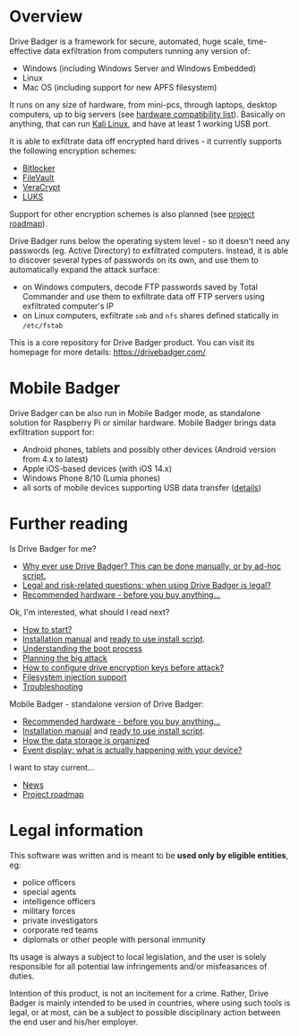 # Overview

Drive Badger is a framework for secure, automated, huge scale, time-effective data exfiltration from computers running any version of:

- Windows (including Windows Server and Windows Embedded)
- Linux
- Mac OS (including support for new APFS filesystem)

It runs on any size of hardware, from mini-pcs, through laptops, desktop computers, up to big servers (see [hardware compatibility list](https://github.com/drivebadger/drivebadger/wiki/Hardware-compatibility-list)). Basically on anything, that can run [Kali Linux](https://github.com/drivebadger/drivebadger/wiki/Kali-Linux), and have at least 1 working USB port.

It is able to exfiltrate data off encrypted hard drives - it currently supports the following encryption schemes:

- [Bitlocker](https://github.com/drivebadger/drivebadger/wiki/Encryption-support-(Bitlocker))
- [FileVault](https://github.com/drivebadger/drivebadger/wiki/Encryption-support-(FileVault))
- [VeraCrypt](https://github.com/drivebadger/drivebadger/wiki/Encryption-support-(VeraCrypt))
- [LUKS](https://github.com/drivebadger/drivebadger/wiki/Encryption-support-(LUKS))

Support for other encryption schemes is also planned (see [project roadmap](https://github.com/drivebadger/project/wiki/Roadmap)).

Drive Badger runs below the operating system level - so it doesn't need any passwords (eg. Active Directory) to exfiltrated computers. Instead, it is able to discover several types of passwords on its own,
and use them to automatically expand the attack surface:

- on Windows computers, decode FTP passwords saved by Total Commander and use them to exfiltrate data off FTP servers using exfiltrated computer's IP
- on Linux computers, exfiltrate `smb` and `nfs` shares defined statically in `/etc/fstab`

This is a core repository for Drive Badger product. You can visit its homepage for more details: https://drivebadger.com/


# Mobile Badger

Drive Badger can be also run in Mobile Badger mode, as standalone solution for Raspberry Pi or similar hardware. Mobile Badger brings data exfiltration support for:

- Android phones, tablets and possibly other devices (Android version from 4.x to latest)
- Apple iOS-based devices (with iOS 14.x)
- Windows Phone 8/10 (Lumia phones)
- all sorts of mobile devices supporting USB data transfer ([details](https://github.com/drivebadger/mobilebadger/wiki))


# Further reading

Is Drive Badger for me?

- [Why ever use Drive Badger? This can be done manually, or by ad-hoc script.](https://github.com/drivebadger/drivebadger/wiki/Frequently-Asked-Questions-(beginner))
- [Legal and risk-related questions: when using Drive Badger is legal?](https://github.com/drivebadger/project/wiki/Legal-questions)
- [Recommended hardware - before you buy anything...](https://github.com/drivebadger/drivebadger/wiki/Recommended-hardware)

Ok, I'm interested, what should I read next?

- [How to start?](https://github.com/drivebadger/drivebadger/wiki/How-to-start%3F)
- [Installation manual](https://github.com/drivebadger/drivebadger/wiki/Installing) and [ready to use install script](https://github.com/drivebadger/drivebadger/wiki/Install-script).
- [Understanding the boot process](https://github.com/drivebadger/drivebadger/wiki/Understanding-the-boot-process)
- [Planning the big attack](https://github.com/drivebadger/fieldmanual/wiki/Planning-the-big-attack)
- [How to configure drive encryption keys before attack?](https://github.com/drivebadger/fieldmanual/wiki/Configuring-encryption-keys)
- [Filesystem injection support](https://github.com/drivebadger/drivebadger/wiki/Filesystem-injection-support)
- [Troubleshooting](https://github.com/drivebadger/drivebadger/wiki/Troubleshooting)

Mobile Badger - standalone version of Drive Badger:

- [Recommended hardware - before you buy anything...](https://github.com/drivebadger/mobilebadger/wiki/Recommended-hardware)
- [Installation manual](https://github.com/drivebadger/mobilebadger/wiki/Installing) and [ready to use install script](https://github.com/drivebadger/mobilebadger/wiki/Install-script).
- [How the data storage is organized](https://github.com/drivebadger/mobilebadger/wiki/Data-storage)
- [Event display: what is actually happening with your device?](https://github.com/drivebadger/mobilebadger/wiki/Events-display)

I want to stay current...

- [News](https://github.com/drivebadger/project/wiki/News)
- [Project roadmap](https://github.com/drivebadger/project/wiki/Roadmap)


# Legal information

This software was written and is meant to be **used only by eligible entities**, eg:

- police officers
- special agents
- intelligence officers
- military forces
- private investigators
- corporate red teams
- diplomats or other people with personal immunity

Its usage is always a subject to local legislation, and the user is solely responsible for all potential law infringements
and/or misfeasances of duties.

Intention of this product, is not an incitement for a crime. Rather, Drive Badger is mainly intended to be used in countries, where
using such tools is legal, or at most, can be a subject to possible disciplinary action between the end user and his/her employer.
